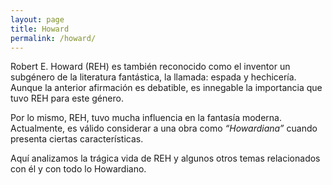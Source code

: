 ```yaml
---
layout: page
title: Howard
permalink: /howard/
---
```


Robert E. Howard (REH) es también reconocido como el inventor un subgénero de la literatura fantástica, la llamada: espada y hechicería. Aunque la anterior afirmación es debatible, es innegable la importancia que tuvo REH para este género.

Por lo mismo, REH, tuvo mucha influencia en la fantasía moderna. Actualmente, es válido considerar a una obra como _“Howardiana”_ cuando presenta ciertas características.

Aquí analizamos la trágica vida de REH y algunos otros temas relacionados con él y con todo lo Howardiano.
